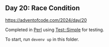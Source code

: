 ## Day 20: Race Condition

https://adventofcode.com/2024/day/20

Completed in [Perl](https://www.perl.org/) using [Test::Simple](https://perldoc.perl.org/Test::Simple) for testing.

To start, run `devenv up` in this folder.